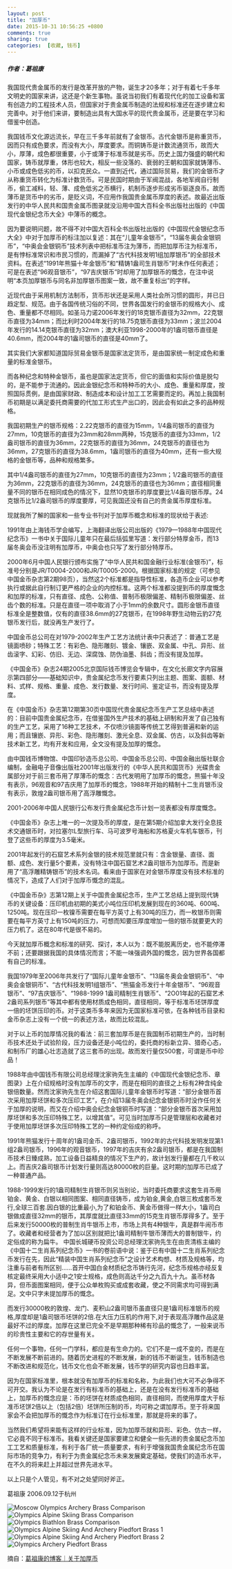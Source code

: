 ```yaml
---
layout: post
title: "加厚币"
date: 2015-10-31 10:56:25 +0800
comments: true
sharing: true
categories:  [收藏, 钱币]
---
```


##### 作者：葛祖康

我国现代贵金属币的发行是改革开放的产物，诞生才20多年；对于有着七千多年文明史的国家来讲，这还是个新生事物。虽说当初我们有着现代化的加工设备和富有创造力的工程技术人员，但国家对于贵金属币制造的法规和标准还在逐步建立和完善中。对于他们来讲，要制造出具有大国水平的现代贵金属币，还是要在学习和借鉴中创造。

我国钱币文化源远流长，早在三千多年前就有了金银币。古代金银币是称重货币，因而只有成色要求，而没有大小，厚度要求。而铜铸币是计数流通货币，故而大小，厚薄，成色都很重要，小于或薄于标准币就是劣币。历史上国力强盛的朝代和国家，铸币就厚重，体形也较大，相反一些没落的、衰弱的王朝和国家就铸薄币、小币或成色低劣的币，以扣克民众。一直到近代，通过国际贸易，我们的金银币才从称重货币转化为标准计数货币。可是民国时期由于军阀混战，各地军阀自行制币，偷工减料，轻、薄、成色低劣之币横行，机制币逐步形成劣币驱逐良币。故而薄币是货币中的劣币，是贬义词，不应用作我国贵金属币厚度的表述。故最近出版发行的中华人民共和国贵金属币图录就没沿用中国大百科全书出版社出版的《中国现代金银纪念币大全》中薄币的概念。

因为要说明问题，故不得不对中国大百科全书出版社出版的《中国现代金银纪念币大全》中对于加厚币的标注加以复述：其在“儿童年金银币”，“13届冬奥会金银铜币”，“中奥会金银铜币”技术列表中把标准币注为薄币，而把加厚币注为标准币，是有悖标准常识和市民习惯的，而漏掉了“古代科技发明1组加厚银币”的全部技术资料。在表述“1991年熊猫十年金银币”和“精铸1盎司生肖银币”时未作任何表述；可是在表述“96观音银币”，“97吉庆银币”时却用了加厚银币的慨念，在注中说明“本页加厚银币与同名非加厚银币图案一致，故不重复标出”的字样。

近现代由于采用机制方法制币，货币形状还是采用人类社会所习惯的圆形，并已日趋定型、规范。由于各国传统习俗的不同，世界各国发行的金银币的规格大小、成色、重量都不尽相同。如圣马力诺2006年发行的18克银币直径为32mm，22克银币直径为34mm；而比利时2004年发行的18.75克银币直径为33mm；波兰2004年发行的14.14克银币直径为32mm；澳大利亚1998-2000年的1盎司银币直径是40.6mm，而2004年的1盎司银币的直径是40mm了。

其实我们大家都知道国际贸易金银币是国家法定货币，是由国家统一制定成色和重量的标准金银币。

而各种纪念和特种金银币，虽也是国家法定货币，但它的面值和实际价值是脱勾的，是不能参于流通的。因此金银纪念币和特种币的大小、成色、重量和厚度，按照国际贯例，是由国家财政、制造成本和设计加工工艺需要而定的。再加上我国制币初期是以满足委托商需要的代加工形式生产出口的，因此会有如此之多的品种规格。

我国初期生产的银币规格：2.22克银币的直径为15mm，1/4盎司银币的直径为27mm，10克银币的直径为23mm和28mm两种，15克银币的直径为33mm，1/2盎司银币的直径为36mm，22克银币的直径为36mm，24克银币的直径也为36mm，27克银币的直径为38.6mm，1盎司银币的直径为40mm，还有一些大规格的金银币等，品种和规格繁多。

其中1/4盎司银币的直径为27mm，10克银币的直径为23mm；1/2盎司银币的直径为36mm，22克银币的直径为36mm，24克银币的直径也为36mm；直径相同重量不同的银币在相同成色的情况下，显然10克银币的厚度要比1/4盎司银币厚。24克银币比1/2盎司银币的厚度要厚，可见我国还没有自己的贵金属币厚度标准。

现就我所了解的国家和一些专业书刊对于加厚币概念和标准的现状给于表述:

1991年由上海钱币学会编写，上海翻译出版公司出版的《1979—1988年中国现代纪念币》一书中关于国际儿童年只在最后括弧里写道：发行部分特厚金币，而13届冬奥会币没注明有加厚币，中奥会也只写了发行部分特厚币。

2000年6月中国人民银行颁布实施了“中华人民共和国金融行业标准(金银币)”，标准号分别是JR/T0004-2000和JR/T0005-2000。根据国家标准的规定（可参见中国金币杂志第2期98页），当然这2个标准都是指导性标准，各造币企业可以参考执行或据此自行制订更严格的企业的内控标准。这两个标准都没提到币的厚度慨念和加厚的标准，只有直径、成色、公称值、普制币极限偏差、精制币极限偏差、丝齿个数的标准。只是在直径一项中取消了小于1mm的余数尺寸。圆形金银币直径标准全是整数值，仅有的直径38.6mm的27克银币，在1998年野生动物云豹27克银币发行后，就没再生产发行了。

中国金币总公司在对1979-2002年生产工艺方法统计表中只表述了：普通工艺是镜面喷砂；特殊工艺：有彩色、隐形雕刻、镀金、镶嵌、双金属、中孔、异形、丝齿滚字、幻彩、仿旧、无边、深腐蚀、防伪油墨、斜齿；而没有提及加厚。

《中国金币》杂志24期2005北京国际钱币博览会专辑中，在文化长廊文字内容展示第四部分——基础知识中，贵金属纪念币发行要素只列出主题、图案、面额、材料、式样、规格、重量、成色、发行数量、发行时间、鉴定证书，而没有提及厚度。

在《中国金币》杂志第12期第30页中国现代贵金属纪念币生产工艺总结中表述的：目前中国贵金属纪念币，在借鉴国外生产技术的基础上研制和开发了自己独有的生产工艺，采用了16种工艺技术，不仅喷沙镜面等传统工艺得到普遍和新的运用；而且镶嵌、异形、彩色、隐形雕刻、激光全息、双金属、仿古，以及斜齿等新技术新工艺，均有开发和应用，全文没有提及加厚的慨念。

由中国钱币博物馆、中国印钞造币总公司、中国金币总公司、中国金融出版社联合编制，金融电子音像出版社2001年出版发行的《中华人民共和国货币》光碟贵金属部分对于前三套币用了厚薄币的慨念：古代发明用了加厚币的慨念，熊猫十年没有表示，96观音和97吉庆用了加厚币的慨念，1988年开始的精制十二生肖银币没有表示，敦煌2盎司银币用了高浮雕慨念。

2001-2006年中国人民银行公布发行贵金属纪念币计划一览表都没有厚度慨念。

《中国金币》杂志上唯一的一次提及币的厚度，是在第5期介绍加拿大发行全息技术交通银币时，对拉塞尔L型旅行车、马可波罗号海船和苏格夏火车机车银币，刊登了这些币的厚度为3.5毫米。

2001年起发行的石窟艺术系列金银的技术规范里就只有：含金银量、直径、面额、成色、发行量5个要素，没有特注中国石窟艺术2盎司银币为加厚币。而是新用了“高浮雕精铸银币”的技术名词。看来由于国家在对金银币厚度没有技术标准的情况下，造成了人们对于加厚币慨念的混乱。

《中国金币杂》志第12期上关于中国贵金属纪念币，生产工艺总结上提到现代铸币的关键设备：压印机由初期的美式小吨位压印机发展到现在的360吨、600吨、1250吨。现在压印一枚镍币需要在每平方英寸上有30吨的压力，而一枚银币则需要在每平方英寸上有150吨的压力，可想而知要压厚度增加一倍的银币就要更大的压力机了。这在80年代是很不易的。

今天就加厚币概念和标准的研究、探讨，本人以为：既不能脱离历史，也不能停滞不前；还要跟据我国的具体情况而言；不能一味强调外国的慨念，因为世界各国都有自己的标准。

我国1979年至2006年共发行了“国际儿童年金银币”、“13届冬奥会金银铜币”、“中奥会金银铜币”、“古代科技发明1组银币”、“熊猫金币发行十年金银币”、“96观音银币”、“97吉庆银币”、“1988-1999 1盎司精制生肖银币”、“2O01年起的石窟艺术2盎司系列银币”等其中都有使用材质成色相同，直径相同，等于标准币坯饼厚度一倍的坯饼压印的币。对于这类币多年来因为无国家标准可依，在各种钱币目录和金币杂志上没有一个统一的表述方法，故而比较混乱。

对于以上币的加厚情况我的看法：前三套加厚币是在我国制币初期生产的，当时制币技术还处于试验阶段，压力设备还是小吨位的，委托商的标新立异、猎奇心态，和制币厂的雄心壮志造就了这三套币的出现。故而发行量仅500套，可谓是币中珍品！

1988年由中国钱币有限公司总经理沈家驹先生主编的《中国现代金银纪念币、章图录》上在介绍规格时没有加厚币的文字，而是在相同的直径之上标有2种含纯金银倍数量。然而沈家驹先生在介绍这套国际儿童年金银币时写道：“部分金银币首次采用加厚坯饼和多次压印工艺”，在介绍13届冬奥会纪念金银铜币时没作任何关于加厚的说明，而又在介绍中奥会纪念金银铜币时写道：“部分金银币首次采用加厚坯饼和多次压印特殊工艺，以增其值”。可见当时加厚币只是管理层和收藏者对于使用加厚坯饼多次压印特殊工艺的一种约定俗成的称呼。

1991年熊猫发行十周年的1盎司金币、2盎司银币，1992年的古代科技发明发现第1组2盎司银币，1996年的观音银币，1997年的吉庆有余2盎司银币，都是在我国制币技术日臻成熟，加工设备日益精良的情况下生产的，故计划发行量都在几千枚以上。而吉庆2盎司银币计划发行量则高达80000枚的巨量。这时期的加厚币已成了一种普通产品。

1988-1999发行的1盎司精制生肖银币则另当别论，当时委托商要求这套生肖币用铂金、黄金、白银以相同图案、相同直径铸币，成为铂金,黄金,白银三枚成套币发行,全球三百套.因白银的比重最小,为了和铂金币、黄金币做得一样大小，1盎司白银做成直径32mm的银币，其厚度就比直径33mm的15克生肖银币厚得多了。至于后来发行50000枚的普制生肖牛银币上市，市场上共有4种银牛，真是群牛闹币市了。收藏者和经营者为了加以区别就把比1盎司精制牛银币薄而大的普制银牛，约定俗成的称为扁牛。
中国长城硬币投资公司总经理沈家驹先生在由贡清栋主编的《中国十二生肖系列纪念币》一书的卷前语中说：鉴于已有中国十二生肖系列纪念币发行在先，因此“精装中国生肖系列纪念币”之设计艺术构想、材质及规格等，均注重与前者有所区别……首开中国白金材质纪念币铸行先河，纪念币规格亦经反复核定最终采用大小适中之1安士规格，成色则高达千分之九百九十九。虽币材各异，但币面图案相同，便于公众单枚购买或成套收藏，使之不同需求均可得到满足。文中只字未提加厚币的慨念。

而发行30000枚的敦煌、龙门、麦积山2盎司银币虽直径只是1盎司标准银币的规格,厚度却是1盎司银币坯饼的2倍.在大压力压机的作用下,对于表现高浮雕作品这是最好不过的厚度。加厚在这里已完全不是早期那种稀有珍品的慨念了，一般来说币的珍贵性主要和它的存世量有关。

任何一个事物，任何一门学科，都应是有生命力的。它们不是一成不变的，而是在不断发展不断前进的。随着历史进程的不断发展，新的钱币不断诞生，钱币制造也不断改进和规范化，钱币文化也会不断发展，钱币学的研究内容也日趋丰富。

因为在国家标准里，根本就没有加厚币的标准和名称，为此我们也大可不必争得不可开交。我认为不论是在发行有标准币的基础上，还是在没有发行标准币的基础上，加厚币的慨念应是：币的坯饼在材质成色相同，直径相同，而使用厚度大于标准币坯饼2倍以上（包括2倍）坯饼所压制的币，均可称之谓加厚币。至于将来国家会不会把加厚币的慨念作为标准订在行业标准里，那就是将来的事了。

当然我们希望将来能有这样的行业标准，因为加厚币就和异形、彩色、仿古一样，它必竟不同于标准币。我看关键还是国家要建立和健全一些先进的贵金属纪念币加工工艺和质量标准，有利于各厂统一质量要求，有利于增强我国贵金属纪念币在国际市场的竞争力，有利于为贵金属纪念币未来发展奠定基础，使我们的造币水平，在不久的将来赶上并超过世界先进水平。

以上只是个人管见，有不对之处望同好斧正。

葛祖康 2006.09.12于杭州

<img src="/images/posts/1980_moscow_olympics_archery_brass_comparison.jpg" alt="Moscow Olympics Archery Brass Comparison" class="widescreen">

<img src="/images/posts/1980_olympics_alpine_skiing_brass_comparison.jpg" alt="Olympics Alpine Skiing Brass Comparison" class="widescreen">

<img src="/images/posts/1980_olympics_biathlon_brass_comparison.jpg" alt="Olympics Biathlon Brass Comparison" class="widescreen">

<img src="/images/posts/1980_moscow_olympics_archery_and_olympics_alpine_skiing_piedfort_brass_1.jpg" alt="Olympics Alpine Skiing And Archery Piedfort Brass 1" class="widescreen">

<img src="/images/posts/1980_moscow_olympics_archery_and_olympics_alpine_skiing_piedfort_brass_2.jpg" alt="Olympics Alpine Skiing And Archery Piedfort Brass 2" class="widescreen">


<img src="/images/posts/1980_moscow_olympics_archery_piedfort_brass.jpg" alt="Olympics Archery Piedfort Brass" class="widescreen">

摘自：[葛祖康的博客｜关于加厚币](http://blog.sina.com.cn/s/blog_77124d070100zqkf.html)